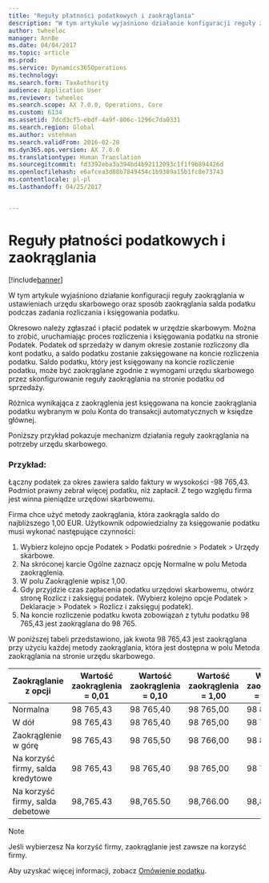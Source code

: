 ```yaml
---
title: "Reguły płatności podatkowych i zaokrąglania"
description: "W tym artykule wyjaśniono działanie konfiguracji reguły zaokrąglania w ustawieniach urzędu skarbowego oraz sposób zaokrąglania salda podatku podczas zadania rozliczania i księgowania podatku."
author: twheeloc
manager: AnnBe
ms.date: 04/04/2017
ms.topic: article
ms.prod: 
ms.service: Dynamics365Operations
ms.technology: 
ms.search.form: TaxAuthority
audience: Application User
ms.reviewer: twheeloc
ms.search.scope: AX 7.0.0, Operations, Core
ms.custom: 6134
ms.assetid: 7dcd3cf5-ebdf-4a9f-806c-1296c7da0331
ms.search.region: Global
ms.author: vstehman
ms.search.validFrom: 2016-02-28
ms.dyn365.ops.version: AX 7.0.0
ms.translationtype: Human Translation
ms.sourcegitcommit: fd3392eba3a394bd4b92112093c1f1f9b894426d
ms.openlocfilehash: e6afcea3d08b7849454c1b9389a15b1fc8e73743
ms.contentlocale: pl-pl
ms.lasthandoff: 04/25/2017


---
```


# <a name="sales-tax-payments-and-rounding-rules"></a>Reguły płatności podatkowych i zaokrąglania

[!include[banner](../includes/banner.md)]


W tym artykule wyjaśniono działanie konfiguracji reguły zaokrąglania w ustawieniach urzędu skarbowego oraz sposób zaokrąglania salda podatku podczas zadania rozliczania i księgowania podatku.

Okresowo należy zgłaszać i płacić podatek w urzędzie skarbowym. Można to zrobić, uruchamiając proces rozliczenia i księgowania podatku na stronie Podatek. Podatek od sprzedaży w danym okresie zostanie rozliczony dla kont podatku, a saldo podatku zostanie zaksięgowane na koncie rozliczenia podatku. Saldo podatku, który jest księgowany na koncie rozliczenie podatku, może być zaokrąglane zgodnie z wymogami urzędu skarbowego przez skonfigurowanie reguły zaokrąglania na stronie podatku od sprzedaży. 

Różnica wynikająca z zaokrąglenia jest księgowana na koncie zaokrąglania podatku wybranym w polu Konta do transakcji automatycznych w księdze głównej.

Poniższy przykład pokazuje mechanizm działania reguły zaokrąglania na potrzeby urzędu skarbowego.

### <a name="example"></a>Przykład:

Łączny podatek za okres zawiera saldo faktury w wysokości -98 765,43. Podmiot prawny zebrał więcej podatku, niż zapłacił. Z tego względu firma jest winna pieniądze urzędowi skarbowemu. 

Firma chce użyć metody zaokrąglania, która zaokrągla saldo do najbliższego 1,00 EUR. Użytkownik odpowiedzialny za księgowanie podatku musi wykonać następujące czynności:

1.  Wybierz kolejno opcje Podatek &gt; Podatki pośrednie &gt; Podatek &gt; Urzędy skarbowe.
2.  Na skróconej karcie Ogólne zaznacz opcję Normalne w polu Metoda zaokrąglenia.
3.  W polu Zaokrąglenie wpisz 1,00.
4.  Gdy przyjdzie czas zapłacenia podatku urzędowi skarbowemu, otwórz stronę Rozlicz i zaksięguj podatek. (Wybierz kolejno opcje Podatek &gt; Deklaracje &gt; Podatek &gt; Rozlicz i zaksięguj podatek).
5.  Na koncie rozliczenie podatku kwota zobowiązań z tytułu podatku 98 765,43 jest zaokrąglana do 98 765.

W poniższej tabeli przedstawiono, jak kwota 98 765,43 jest zaokrąglana przy użyciu każdej metody zaokrąglania, która jest dostępna w polu Metoda zaokrąglania na stronie urzędu skarbowego.

| Zaokrąglanie z opcji                | Wartość zaokrąglenia = 0,01 | Wartość zaokrąglenia = 0,10 | Wartość zaokrąglenia = 1,00 | Wartość zaokrąglenia = 100,00 |
|-------------------------------------|------------------------|------------------------|------------------------|--------------------------|
| Normalna                              | 98 765,43              | 98 765,40              | 98 765,00              | 98 800,00                |
| W dół                            | 98 765,43              | 98 765,40              | 98 765,00              | 98 700,00                |
| Zaokrąglenie w górę                         | 98 765,43              | 98 765,50              | 98 766,00              | 98 800,00                |
| Na korzyść firmy, salda kredytowe | 98 765,43              | 98 765,40              | 98 765,00              | 98 700,00                |
| Na korzyść firmy, salda debetowe  | 98,765.43              | 98,765.50              | 98,766.00              | 98,800.00                |

> [!NOTE]                                                                                  
> Jeśli wybierzesz Na korzyść firmy, zaokrąglanie jest zawsze na korzyść firmy. 

Aby uzyskać więcej informacji, zobacz [Omówienie podatku](indirect-taxes-overview.md). 




